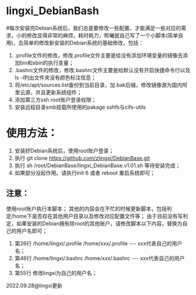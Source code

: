 # lingxi_DebianBash
#每次安装完Debian系统后，我们总是要修改一些配置，才能满足一些对应的需求，小的修改显得非常的麻烦，耗时耗力，聆曦就自己写了一个小脚本(简单自用)，去简单的修改新安装的Debian系统的基础修改，包括：

1. .profile文件的修改，修改.profile文件主要是给没有添加环境变量的镜像去添加bin和sbin的执行变量；
2. .bashrc文件的修改，修改.bashrc文件主要是给默认没有开启快捷命令行以及ls -l列出文件夹没有颜色标注信息；
3. 将/etc/apt/sources.list备份到当前目录，加.bak后缀，修改镜像源为国内阿里云源，并且更新系统组件；
4. 添加第三方ssh root账户登录权限；
5. 安装远程目录smb挂载所使用的pakage sshfs与cifs-utils

# 使用方法：
1. 安装好Debian系统后，使用root账户登录；
2. 执行 git clone https://github.com/zlingxi/DebianBase.git
3. 执行 sh /root/DebianBase/lingxi_DebianBase.v1.01.sh 等待安装完成；
4. 如果部分没起作用。请执行init 6 或者 reboot 重启系统即可；

## 注意：
使用root账户执行本脚本；
其他的内容会在不忙的时候更新脚本，包括判定/home下是否存在其他用户目录以及修改对应配置文件等；
由于目前没有写判定，如果安装的Debian拥有除root的其他账户，请修改脚本以下内容，替换为自己的用户名即可；
1. 第26行 /home/lingxi/.profile /home/xxx/.profile --- xxx代表自己的用户名；
2. 第46行 /home/lingxi/.bashrc /home/xxx/.bashrc --- xxx代表自己的用户名；
3. 第55行 修改lingxi为自己的用户名；


2022.09.28@lingxi更新









